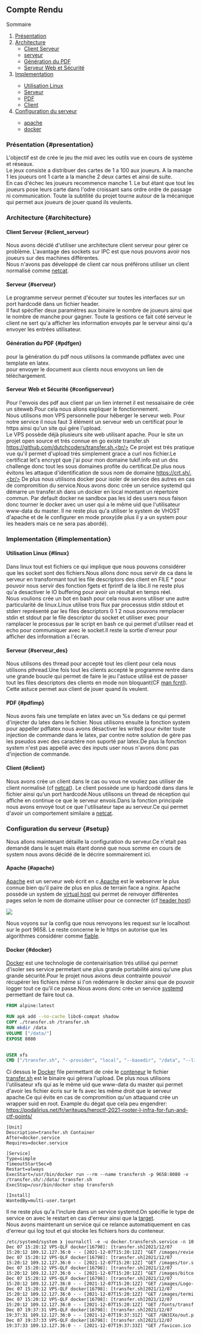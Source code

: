 ## Compte Rendu


<!-- TABLE OF CONTENTS -->
<summary>Sommaire</summary>
<ol>
  <li><a href="#presentation">Présentation</a></li>
  <li>
      <a href="#architecture">Architecture</a>
      <ul>
        <li><a href="#client_serveur">Client Serveur</a></li>
        <li><a href="#serveur">serveur</a></li>
        <li><a href="#pdfgen">Génération du PDF</a></li>
        <li><a href="#configserveur">Serveur Web et Sécurité</a></li>
      </ul>
  </li>
  <li><a href="#implementation">Implementation</a></li>
    <ul>
      <li><a href="#linux">Utilisation Linux</a></li>
      <li><a href="#serveur_des">Serveur</a></li>
      <li><a href="#pdfimp">PDF</a></li>
      <li><a href="#client">Client</a></li>
  </ul>
  <li><a href="#setup">Configuration du serveur</a></li>
    <ul>
      <li><a href="#apache">apache</a></li>
      <li><a href="#docker">docker</a></li>
  </ul>
</ol>


### Présentation {#presentation}

L'objectif est de crée le jeu the mid avec les outils vue en cours de système et réseaux.<br/>
Le jeux consiste a distribuer des cartes de 1 a 100 aux joueurs.
A la manche 1 les joueurs ont 1 carte a la manche 2 deux cartes et ainsi de suite.</br>
En cas d'échec les joueurs recommence manche 1. Le but étant que tout les joueurs pose leurs carte dans l'odre croissant sans ordre ordre de passage ni communication.
Toute la subtilité du projet tourne autour de la mécanique qui permet aux joueurs de jouer quand ils veulents.



### Architecture {#architecture}

#### Client Serveur {#client_serveur}

Nous avons décidé d'utiliser une architecture client serveur pour gérer ce problème. L'avantage des sockets sur IPC est que nous pouvons avoir nos joueurs sur des machines différentes.<br/>
Nous n'avons pas développé de client car nous préférons utiliser un client normalisé comme [netcat](https://fr.wikipedia.org/wiki/Netcat).

#### Serveur {#serveur}

Le programme serveur permet d'écouter sur toutes les interfaces
sur un port hardcodé dans un fichier header.<br/>
Il faut spécifier deux paramétres aux binaire le nombre de joueurs ainsi que le nombre de manche pour gagner.
Toute la gestions ce fait coté serveur le client ne sert qu'a afficher les information envoyés par le serveur ainsi qu'a envoyer les entrées utilisateur.

#### Génération du PDF {#pdfgen}

pour la génération du pdf nous utilisons la commande pdflatex avec une template en latex.<br/>
pour envoyer le document aux clients nous envoyons un lien de téléchargement.


#### Serveur Web et Sécurité {#configserveur}

Pour l'envois des pdf aux client par un lien internet il est nessaisaire de crée un siteweb.Pour cela nous allons expliquer le fonctionnement.<br/>
Nous utilisons mon VPS personnelle pour héberger le serveur web.
Pour notre service il nous faut 3 élément un serveur web un certificat pour le https ainsi qu'un site qui gére l'upload.<br/>
Le VPS possède déjà plusieurs site web utilisant apache.
Pour le site un projet open source et trés connue en go existe transfer.sh https://github.com/dutchcoders/transfer.sh.<br/>
Ce projet est trés pratique vue qu'il permet d'upload trés simplement grace a curl nos fichier.Le certificat let's encrypt que j'ai pour mon domaine tukif.info est un dns challenge donc tout les sous domaines profite du certificat.De plus nous évitons les attaque d'identification de sous nom de domaine https://crt.sh/.<br/>
De plus nous utilisons docker pour isoler de service des autres en cas de compromition du service.Nous avons donc crée un service systemd qui démarre un transfer.sh dans un docker en local montant un répertoire commun. Par default docker ne sandbox pas les id des users nous faison donc tourner le docker avec un user qui a le même uid que l'utilisateur www-data du master. Il ne reste plus qu'a utiliser le system de VHOST d'apache et de le configurer en mode proxy(de plus il y a un system pour les headers mais ce ne sera pas abordé).

### Implementation {#implementation}

#### Utilisation Linux {#linux}

Dans linux tout est fichiers ce qui implique que nous pouvons considérer que les socket sont des fichiers.Nous allons donc nous servir de ca dans le serveur en transformant tout les file descriptors des client en FILE * pour pouvoir nous servir des fonction fgets et fprintf de la libc.Il ne reste plus qu'a desactiver le IO buffering pour avoir un résultat en temps réel.<br/>
Nous voulions crée un bot en bash pour cela nous avons utiliser une autre particularité de linux.Linux utilise trois flux par processus stdin stdout et stderr représenté par les files descriptors 0 1 2 nous pouvons remplacer stdin et stdout par le file descriptor du socket et utiliser exec pour ramplacer le processus par le script en bash ce qui permet d'utiliser read et echo pour communiquer avec le socket.Il reste la sortie d'erreur pour afficher des information a l'écran.

#### Serveur {#serveur_des}

Nous utilisons des thread pour accepté tout les client pour cela nous utilisons pthread.Une fois tout les clients accepté le programme rentre dans une grande boucle qui permet de faire le jeu l'astuce utilisé est de passer tout les files descriptors des clients en mode non bloquant(CF [man fcntl](http://manpagesfr.free.fr/man/man2/fcntl.2.html)).<br/>
Cette astuce permet  aux client de jouer quand ils veulent.

#### PDF {#pdfimp}

Nous avons fais une template en latex avec un \%s dedans ce qui permet d'injecter du latex dans le fichier. Nous utilisons ensuite la fonction system pour appeller pdflatex nous avons désactiver les write8 pour éviter toute injection de commande dans le latex, par contre notre solution de gére pas les pseudos avec des caractére non suporté par latex.De plus la fonction system n'est pas appellé avec des inputs user nous n'avons donc pas d'injection de commande.

#### Client {#client}

Nous avons crée un client dans le cas ou vous ne vouliez pas utiliser de client normalisé (cf [netcat](https://fr.wikipedia.org/wiki/Netcat)).
Le client possède une ip hardcodé dans dans le fichier ainsi qu'un port hardcodé.Nous utilisons un thread de réception qui affiche en continue ce que le serveur envois.Dans la fonction principale nous avons envoyé tout ce que l'utilisateur tape au serveur.Ce qui permet d'avoir un comportement similaire a [netcat](https://fr.wikipedia.org/wiki/Netcat).

### Configuration du serveur {#setup}

Nous allons maintenant détaille la configuration du serveur.Ce n'etait pas demandé dans le sujet mais étant donné que nous somme en cours de system nous avons décidé de le décrire sommairement ici.

#### Apache {#apache}

  [Apache](https://httpd.apache.org/) est un serveur web écrit en c.[Apache](https://httpd.apache.org/) est le webserver le plus connue bien qu'il paire de plus en plus de terrain face a nginx.
  Apache possède un system de [virtual host](https://httpd.apache.org/docs/2.4/fr/vhosts/examples.html) qui permet de renvoyer différentes pages selon le nom de domaine utiliser pour ce connecter (cf [header host](https://developer.mozilla.org/fr/docs/Web/HTTP/Headers/Host))

  ![](../images/apache_config.png)

  Nous voyons sur la config que nous renvoyons les request sur le localhost sur le port 9658.
  Le reste concerne le le https on autorise que les algorithmes considérer comme [fiable](https://www.thesslstore.com/blog/tls-1-3-everything-possibly-needed-know/).


#### Docker {#docker}

  [Docker](https://www.docker.com/) est une technologie de contenairisation trés utilisé qui permet d'isoler ses service permetant une plus grande portabilité ainsi qu'une plus grande sécurité.Pour le projet nous avions deux contrainte pouvoir récupérer les fichiers même si l'on redémarre le docker ainsi que de pouvoir logger tout ce qu'il ce passe.Nous avons donc crée un service [systemd](https://fr.wikipedia.org/wiki/Systemd) permettant de faire tout ca.

  ```dockerfile
  FROM alpine:latest

  RUN apk add --no-cache libc6-compat shadow
  COPY ./transfer.sh /transfer.sh
  RUN mkdir /data
  VOLUME ["/data/"]
  EXPOSE 8080


  USER xfs
  CMD ["/transfer.sh", "--provider", "local", "--basedir", "/data", "--listener", "0.0.0.0:8080"]
  ```

  Ci dessus le [Docker](https://www.docker.com/) file permettant de crée le [conteneur](https://fr.wikipedia.org/wiki/Conteneur_(informatique)) le fichier [transfer.sh](https://github.com/dutchcoders/transfer.sh) est le binaire qui gérera l'upload.
  De plus nous utilisons l'utilisateur xfs qui as le même uid que www-data du master qui permet d'avoir les fichier écris sur le fs avec les même droit que le serveur apache.Ce qui évite en cas de compromition qu'un attaquand crée un wrapper suid en root.
  Example du dégat que cela peu engendrer: https://podalirius.net/fr/writeups/heroctf-2021-rooter-l-infra-for-fun-and-ctf-points/

```
[Unit]
Description=transfer.sh Container
After=docker.service
Requires=docker.service

[Service]
Type=simple
TimeoutStartSec=0
Restart=always
ExecStart=/usr/bin/docker run --rm --name transfersh -p 9658:8080 -v /transfer.sh/:/data/ transfer.sh
ExecStop=/usr/bin/docker stop transfersh

[Install]
WantedBy=multi-user.target
```

Il ne reste plus qu'a l'inclure dans un service systemd.On spécifie le type de service on avec le restart en cas d'erreur ainsi que la [target](https://www.freedesktop.org/software/systemd/man/systemd.target.html).<br/>
Nous avons maintenant un service qui ce relance automatiquement en cas d'erreur qui log tout et qui stocke les fichiers hors du conteneur.
```
/etc/systemd/system ❯ journalctl -e -u docker.transfersh.service -n 10
Dec 07 15:20:12 VPS-QLF docker[16798]: [transfer.sh]2021/12/07 15:20:12 109.12.127.36:0 - - [2021-12-07T15:20:12Z] "GET /images/revie
Dec 07 15:20:12 VPS-QLF docker[16798]: [transfer.sh]2021/12/07 15:20:12 109.12.127.36:0 - - [2021-12-07T15:20:12Z] "GET /images/tor.s
Dec 07 15:20:12 VPS-QLF docker[16798]: [transfer.sh]2021/12/07 15:20:12 109.12.127.36:0 - - [2021-12-07T15:20:12Z] "GET /images/bitco
Dec 07 15:20:12 VPS-QLF docker[16798]: [transfer.sh]2021/12/07 15:20:12 109.12.127.36:0 - - [2021-12-07T15:20:12Z] "GET /images/Logo-
Dec 07 15:20:12 VPS-QLF docker[16798]: [transfer.sh]2021/12/07 15:20:12 109.12.127.36:0 - - [2021-12-07T15:20:12Z] "GET /images/termi
Dec 07 15:20:12 VPS-QLF docker[16798]: [transfer.sh]2021/12/07 15:20:12 109.12.127.36:0 - - [2021-12-07T15:20:12Z] "GET /fonts/transf
Dec 07 19:37:31 VPS-QLF docker[16798]: [transfer.sh]2021/12/07 19:37:31 109.12.127.36:0 - - [2021-12-07T19:37:31Z] "GET /GN3IXo/out.p
Dec 07 19:37:33 VPS-QLF docker[16798]: [transfer.sh]2021/12/07 19:37:33 109.12.127.36:0 - - [2021-12-07T19:37:33Z] "GET /favicon.ico
```

